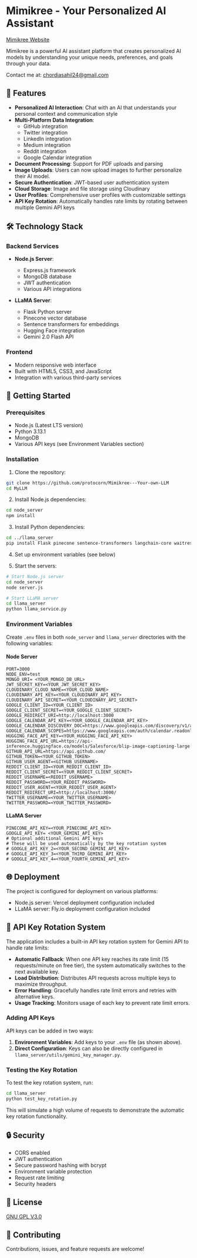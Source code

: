# Mimikree - Your Personalized AI Assistant

[Mimikree Website](https://mimikree.com/)

Mimikree is a powerful AI assistant platform that creates personalized AI models by understanding your unique needs, preferences, and goals through your data.

Contact me at: chordiasahil24@gmail.com

## 🌟 Features

- **Personalized AI Interaction**: Chat with an AI that understands your personal context and communication style
- **Multi-Platform Data Integration**:
  - GitHub integration
  - Twitter integration
  - LinkedIn integration
  - Medium integration
  - Reddit integration
  - Google Calendar integration
- **Document Processing**: Support for PDF uploads and parsing
- **Image Uploads**: Users can now upload images to further personalize their AI model.
- **Secure Authentication**: JWT-based user authentication system
- **Cloud Storage**: Image and file storage using Cloudinary
- **User Profiles**: Comprehensive user profiles with customizable settings
- **API Key Rotation**: Automatically handles rate limits by rotating between multiple Gemini API keys

## 🛠️ Technology Stack

### Backend Services
- **Node.js Server**:
  - Express.js framework
  - MongoDB database
  - JWT authentication
  - Various API integrations

- **LLaMA Server**:
  - Flask Python server
  - Pinecone vector database
  - Sentence transformers for embeddings
  - Hugging Face integration
  - Gemini 2.0 Flash API

### Frontend
- Modern responsive web interface
- Built with HTML5, CSS3, and JavaScript
- Integration with various third-party services

## 🚀 Getting Started

### Prerequisites
- Node.js (Latest LTS version)
- Python 3.13.1
- MongoDB
- Various API keys (see Environment Variables section)

### Installation

1. Clone the repository:
```bash
git clone https://github.com/protocorn/Mimikree---Your-own-LLM
cd MyLLM
```

2. Install Node.js dependencies:
```bash
cd node_server
npm install
```

3. Install Python dependencies:
```bash
cd ../llama_server
pip install Flask pinecone sentence-transformers langchain-core waitress google-generativeai
```

4. Set up environment variables (see below)

5. Start the servers:
```bash
# Start Node.js server
cd node_server
node server.js

# Start LLaMA server
cd llama_server
python llama_service.py
```

### Environment Variables

Create `.env` files in both `node_server` and `llama_server` directories with the following variables:

#### Node Server
```
PORT=3000
NODE_ENV=test
MONGO_URI= <YOUR_MONGO_DB_URL>
JWT_SECRET_KEY=<YOUR_JWT_SECRET_KEY>
CLOUDINARY_CLOUD_NAME=<YOUR_CLOUD_NAME>
CLOUDINARY_API_KEY=<YOUR_CLOUDINARY_API_KEY>
CLOUDINARY_API_SECRET=<YOUR_CLOUDINARY_API_SECRET>
GOOGLE_CLIENT_ID=<YOUR_CLIENT_ID>
GOOGLE_CLIENT_SECRET=<YOUR_GOOGLE_CLIENT_SECRET>
GOOGLE_REDIRECT_URI=http://localhost:3000
GOOGLE_CALENDAR_API_KEY=<YOUR_GOOGLE_CALENDAR_API_KEY>
GOOGLE_CALENDAR_DISCOVERY_DOC=https://www.googleapis.com/discovery/v1/apis/calendar/v3/rest
GOOGLE_CALENDAR_SCOPES=https://www.googleapis.com/auth/calendar.readonly
HUGGING_FACE_API_KEY=<YOUR_HUGGING_FACE_API_KEY>
HUGGING_FACE_API_URL=https://api-inference.huggingface.co/models/Salesforce/blip-image-captioning-large
GITHUB_API_URL=https://api.github.com/
GITHUB_TOKEN=<YOUR_GITHUB_TOKEN>
GITHUB_USER_AGENT=<GITHUB_USERNAME>
REDDIT_CLIENT_ID=<YOUR_REDDIT_CLIENT_ID>
REDDIT_CLIENT_SECRET=<YOUR_REDDIT_CLIENT_SECRET>
REDDIT_USERNAME=<REDDIT_USERNAME>
REDDIT_PASSWORD=<YOUR_REDDIT_PASSWORD>
REDDIT_USER_AGENT=<YOUR_REDDIT_USER_AGENT>
REDDIT_REDIRECT_URI=http://localhost:3000/
TWITTER_USERNAME=<YOUR_TWITTER_USERNAME>
TWITTER_PASSWORD=<YOUR_TWITTER_PASSWORD>
```

#### LLaMA Server
```
PINECONE_API_KEY=<YOUR_PINECONE_API_KEY>
GOOGLE_API_KEY= <YOUR_GEMINI_API_KEY>
# Optional additional Gemini API keys
# These will be used automatically by the key rotation system
# GOOGLE_API_KEY_2=<YOUR_SECOND_GEMINI_API_KEY>
# GOOGLE_API_KEY_3=<YOUR_THIRD_GEMINI_API_KEY>
# GOOGLE_API_KEY_4=<YOUR_FOURTH_GEMINI_API_KEY>
```

## 🌐 Deployment

The project is configured for deployment on various platforms:

- Node.js server: Vercel deployment configuration included
- LLaMA server: Fly.io deployment configuration included

## 🔄 API Key Rotation System

The application includes a built-in API key rotation system for Gemini API to handle rate limits:

- **Automatic Fallback**: When one API key reaches its rate limit (15 requests/minute on free tier), the system automatically switches to the next available key.
- **Load Distribution**: Distributes API requests across multiple keys to maximize throughput.
- **Error Handling**: Gracefully handles rate limit errors and retries with alternative keys.
- **Usage Tracking**: Monitors usage of each key to prevent rate limit errors.

### Adding API Keys

API keys can be added in two ways:
1. **Environment Variables**: Add keys to your `.env` file (as shown above).
2. **Direct Configuration**: Keys can also be directly configured in `llama_server/utils/gemini_key_manager.py`.

### Testing the Key Rotation

To test the key rotation system, run:
```bash
cd llama_server
python test_key_rotation.py
```

This will simulate a high volume of requests to demonstrate the automatic key rotation functionality.

## 🔒 Security

- CORS enabled
- JWT authentication
- Secure password hashing with bcrypt
- Environment variable protection
- Request rate limiting
- Security headers

## 📝 License

[GNU GPL V3.0](https://github.com/protocorn/Mimikree---Your-own-LLM?tab=GPL-3.0-1-ov-file)

## 🤝 Contributing

Contributions, issues, and feature requests are welcome! 
